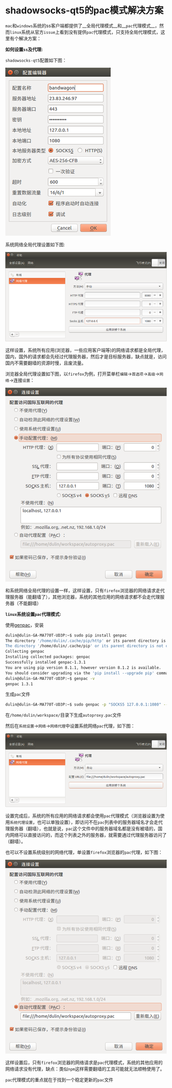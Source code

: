 # shadowsocks-qt5的pac模式解决方案

`mac`和`windows`系统的ss客户端都提供了__全局代理模式__和__`pac`代理模式__，然而`linux`系统从官方`issue`上看到没有提供`pac`代理模式，只支持全局代理模式，这里有个解决方案：

__如何设置`ss`及代理:__

`shadowsocks-qt5`配置如下图：

![shadowsocks-qt5-config](img/shadowsocks-qt5-config.png)

系统网络全局代理设置如下图:

![shadowsocks-qt5-global-proxy](img/shadowsocks-qt5-global-proxy.png)

这样设置，系统所有应用(浏览器，一些应用客户端等)的网络请求都是全局代理，国内，国外的请求都会先经过代理服务器，然后才是目标服务器，缺点就是，访问国内不需要翻墙的资源时慢，且废流量。

浏览器全局代理设置如下图，以`firefox`为例，打开菜单栏`编辑`->`首选项`->`高级`->`网络`->连接`设置`：

![browser-global-proxy](img/browser-global-proxy.png)

和系统网络全局代理的设置一样，这样设置，只有`firefox`浏览器的网络请求走代理服务器（能翻墙了），其他浏览器，系统的其他应用的网络请求都不会走代理服务器（不能翻墙）

__`linux`系统设置`pac`代理模式:__

使用[genpac](https://github.com/JinnLynn/genpac)，安装
```bash
dulin@dulin-GA-MA770T-UD3P:~$ sudo pip install genpac
The directory '/home/dulin/.cache/pip/http' or its parent directory is not owned by the current user and the cache has been disabled. Please check the permissions and owner of that directory. If executing pip with sudo, you may want sudo's -H flag.
The directory '/home/dulin/.cache/pip' or its parent directory is not owned by the current user and caching wheels has been disabled. check the permissions and owner of that directory. If executing pip with sudo, you may want sudo's -H flag.
Collecting genpac
Installing collected packages: genpac
Successfully installed genpac-1.3.1
You are using pip version 8.1.1, however version 8.1.2 is available.
You should consider upgrading via the 'pip install --upgrade pip' command.
dulin@dulin-GA-MA770T-UD3P:~$ genpac -v
genpac 1.3.1
```

生成`pac`文件

```bash
dulin@dulin-GA-MA770T-UD3P:~$ sudo genpac -p "SOCKS5 127.0.0.1:1080" --gfwlist-proxy="SOCKS5 127.0.0.1:1080" --gfwlist-url="https://raw.githubusercontent.com/gfwlist/gfwlist/master/gfwlist.txt" --output="./workspace/autoproxy.pac"
```

在`/home/dulin/workspace/`目录下生成`autoproxy.pac`文件

然后在`系统设置`->`网络`->`网络代理`中设置系统网络`pac`代理，如下图：

![network-pac-proxy](img/network-pac-proxy.png)

设置完成后，系统的所有应用的网络请求都会使用`pac`代理模式（浏览器设置为使用`系统代理设置`，也可以单独设置），即访问不在`pac`列表中的服务器域名才会走代理服务器（翻墙），也就是说，`pac`这个文件中的服务器域名都是没有被墙的，国内网络可以直接访问的，而这个列表之外的服务器，就需要通过代理服务器访问了（翻墙）。

也可以不设置系统级别的网络代理，单设置`firefox`浏览器的`pac`代理，如下图：

![browser-pac-proxy](img/browser-pac-proxy.png)

这样设置后，只有`firefox`浏览器的网络请求是`pac`代理模式，系统的其他应用的网络请求没有代理，缺点：类似`npm`这样需要翻墙的工具可能就无法顺畅使用了。

`pac`代理模式的重点就在于找到一个稳定更新的`pac`文件
